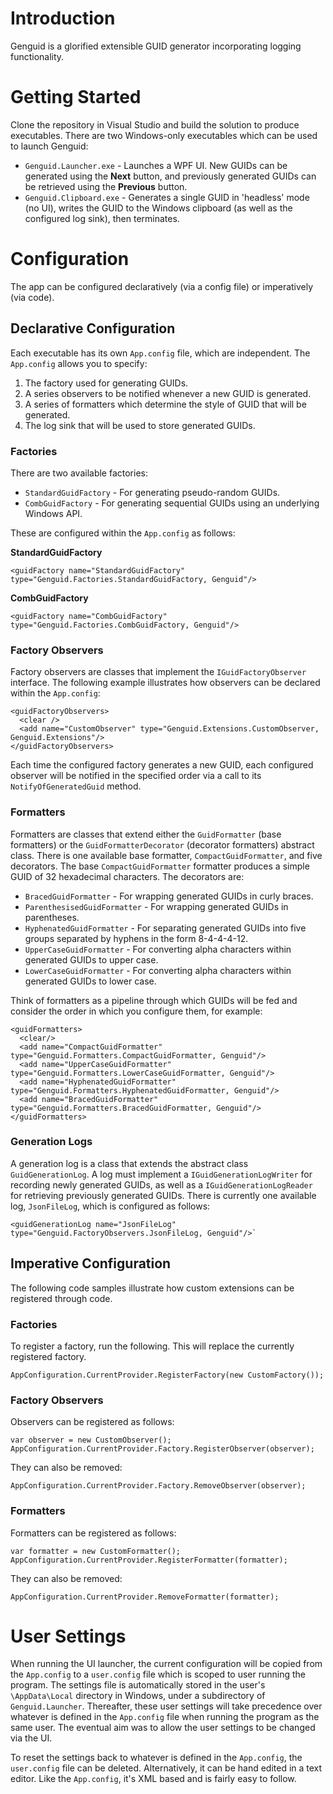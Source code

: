 # Introduction
Genguid is a glorified extensible GUID generator incorporating logging functionality.

# Getting Started
Clone the repository in Visual Studio and build the solution to produce executables. There are two Windows-only executables which can be used to launch Genguid:

- `Genguid.Launcher.exe` - Launches a WPF UI. New GUIDs can be generated using the **Next** button, and previously generated GUIDs can be retrieved using the **Previous** button.
- `Genguid.Clipboard.exe` - Generates a single GUID in 'headless' mode (no UI), writes the GUID to the Windows clipboard (as well as the configured log sink), then terminates.

# Configuration
The app can be configured declaratively (via a config file) or imperatively (via code).

## Declarative Configuration
Each executable has its own `App.config` file, which are independent. The `App.config` allows you to specify:

1. The factory used for generating GUIDs.
2. A series observers to be notified whenever a new GUID is generated.
3. A series of formatters which determine the style of GUID that will be generated.
4. The log sink that will be used to store generated GUIDs.

### Factories
There are two available factories:

- `StandardGuidFactory` - For generating pseudo-random GUIDs.
- `CombGuidFactory` - For generating sequential GUIDs using an underlying Windows API.

These are configured within the `App.config` as follows:

**StandardGuidFactory**
```
<guidFactory name="StandardGuidFactory" type="Genguid.Factories.StandardGuidFactory, Genguid"/>
```

**CombGuidFactory**
```
<guidFactory name="CombGuidFactory" type="Genguid.Factories.CombGuidFactory, Genguid"/>
```

### Factory Observers
Factory observers are classes that implement the `IGuidFactoryObserver` interface. The following example illustrates how observers can be declared within the `App.config`:

```
<guidFactoryObservers>
  <clear />
  <add name="CustomObserver" type="Genguid.Extensions.CustomObserver, Genguid.Extensions"/>
</guidFactoryObservers>
```

Each time the configured factory generates a new GUID, each configured observer will be notified in the specified order via a call to its `NotifyOfGeneratedGuid` method.

### Formatters
Formatters are classes that extend either the `GuidFormatter` (base formatters) or the `GuidFormatterDecorator` (decorator formatters) abstract class. There is one available base formatter, `CompactGuidFormatter`, and five decorators. The base `CompactGuidFormatter` formatter produces a simple GUID of 32 hexadecimal characters. The decorators are:

- `BracedGuidFormatter` - For wrapping generated GUIDs in curly braces.
- `ParenthesisedGuidFormatter` - For wrapping generated GUIDs in parentheses.
- `HyphenatedGuidFormatter` - For separating generated GUIDs into five groups separated by hyphens in the form 8-4-4-4-12.
- `UpperCaseGuidFormatter` - For converting alpha characters within generated GUIDs to upper case.
- `LowerCaseGuidFormatter` - For converting alpha characters within generated GUIDs to lower case.

Think of formatters as a pipeline through which GUIDs will be fed and consider the order in which you configure them, for example:

```
<guidFormatters>
  <clear/>
  <add name="CompactGuidFormatter" type="Genguid.Formatters.CompactGuidFormatter, Genguid"/>
  <add name="UpperCaseGuidFormatter" type="Genguid.Formatters.LowerCaseGuidFormatter, Genguid"/>
  <add name="HyphenatedGuidFormatter" type="Genguid.Formatters.HyphenatedGuidFormatter, Genguid"/>
  <add name="BracedGuidFormatter" type="Genguid.Formatters.BracedGuidFormatter, Genguid"/>
</guidFormatters>	
```

### Generation Logs
A generation log is a class that extends the abstract class `GuidGenerationLog`. A log must implement a `IGuidGenerationLogWriter` for recording newly generated GUIDs, as well as a `IGuidGenerationLogReader` for retrieving previously generated GUIDs. There is currently one available log, `JsonFileLog`, which is configured as follows:

```
<guidGenerationLog name="JsonFileLog" type="Genguid.FactoryObservers.JsonFileLog, Genguid"/>`
```

## Imperative Configuration
The following code samples illustrate how custom extensions can be registered through code.

### Factories
To register a factory, run the following. This will replace the currently registered factory.

```
AppConfiguration.CurrentProvider.RegisterFactory(new CustomFactory());
```

### Factory Observers
Observers can be registered as follows:

```
var observer = new CustomObserver();
AppConfiguration.CurrentProvider.Factory.RegisterObserver(observer);
```

They can also be removed:

```
AppConfiguration.CurrentProvider.Factory.RemoveObserver(observer);
```

### Formatters
Formatters can be registered as follows:

```
var formatter = new CustomFormatter();
AppConfiguration.CurrentProvider.RegisterFormatter(formatter);
```

They can also be removed:

```
AppConfiguration.CurrentProvider.RemoveFormatter(formatter);
```

# User Settings
When running the UI launcher, the current configuration will be copied from the `App.config` to a `user.config` file which is scoped to user running the program. The settings file is automatically stored in the user's `\AppData\Local` directory in Windows, under a subdirectory of `Genguid.Launcher`. Thereafter, these user settings will take precedence over whatever is defined in the `App.config` file when running the program as the same user. The eventual aim was to allow the user settings to be changed via the UI.

To reset the settings back to whatever is defined in the `App.config`, the `user.config` file can be deleted. Alternatively, it can be hand edited in a text editor. Like the `App.config`, it's XML based and is fairly easy to follow.
